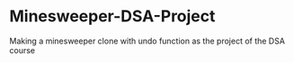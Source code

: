 # Minesweeper-DSA-Project
Making a minesweeper clone with undo function as the project of the DSA course
